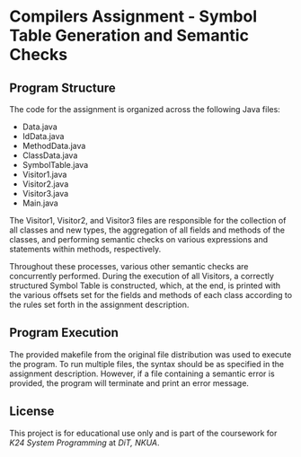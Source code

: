 # Compilers Assignment - Symbol Table Generation and Semantic Checks

## Program Structure

The code for the assignment is organized across the following Java files:

- Data.java
- IdData.java
- MethodData.java
- ClassData.java
- SymbolTable.java
- Visitor1.java
- Visitor2.java
- Visitor3.java
- Main.java

The Visitor1, Visitor2, and Visitor3 files are responsible for the collection of all classes and new types, the aggregation of all fields and methods of the classes, and performing semantic checks on various expressions and statements within methods, respectively.

Throughout these processes, various other semantic checks are concurrently performed. During the execution of all Visitors, a correctly structured Symbol Table is constructed, which, at the end, is printed with the various offsets set for the fields and methods of each class according to the rules set forth in the assignment description.

## Program Execution

The provided makefile from the original file distribution was used to execute the program. To run multiple files, the syntax should be as specified in the assignment description. However, if a file containing a semantic error is provided, the program will terminate and print an error message.

## License

This project is for educational use only and is part of the coursework for _Κ24 System Programming_ at _DiT, NKUA_.
